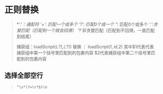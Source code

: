 # 正则替换

> \*_’.’：通配符
> ‘+’: 匹配一个或多个
> ‘?’: 匹配0个或一个
> ‘_’: 匹配0个或多个
> ‘._’:贪婪匹配（匹配到一个就会回溯）
> '_?'非贪婪匹配（匹配到不回溯，一直匹配到结尾）
>
> 捕获组：loadScript\((._?),(._?)\)
> 替换 ： loadScript($1,id,$2)
> 其中$1代表代表捕获组中第一个括号里匹配到的包裹内容
> $2代表捕获组中第二个括号里匹配到的包裹内容

## 选择全部空行

> `^\s*(?=\r?$)\n`
